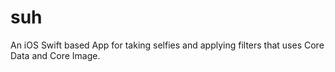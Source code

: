 # suh
An iOS Swift based App for taking selfies and applying filters that uses Core Data and Core Image.
